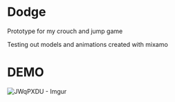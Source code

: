 # Dodge
Prototype for my crouch and jump game

Testing out models and animations created with mixamo

# DEMO
![JWqPXDU - Imgur](https://user-images.githubusercontent.com/47303604/60783434-a3266400-a118-11e9-8d53-216ac77a20cb.gif)
